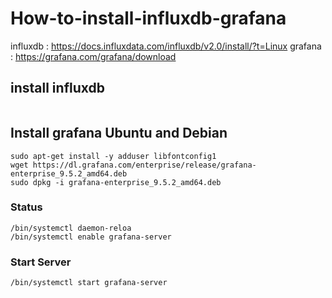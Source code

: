 # How-to-install-influxdb-grafana
influxdb : https://docs.influxdata.com/influxdb/v2.0/install/?t=Linux
grafana : https://grafana.com/grafana/download

## install influxdb
```

```

## Install grafana Ubuntu and Debian
```
sudo apt-get install -y adduser libfontconfig1
wget https://dl.grafana.com/enterprise/release/grafana-enterprise_9.5.2_amd64.deb
sudo dpkg -i grafana-enterprise_9.5.2_amd64.deb
```
### Status
```
/bin/systemctl daemon-reloa
/bin/systemctl enable grafana-server
```
### Start Server
```
/bin/systemctl start grafana-server
```

